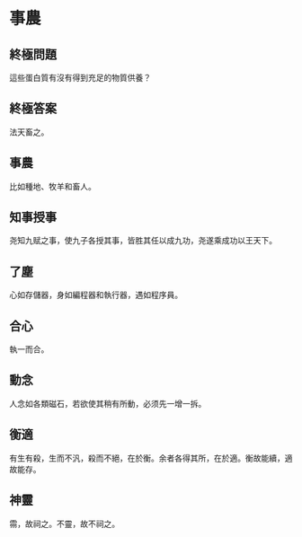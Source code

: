 # 事農

## 終極問題

這些蛋白質有沒有得到充足的物質供養？

## 終極答案

法天畜之。

## 事農

比如種地、牧羊和畜人。

## 知事授事

尧知九赋之事，使九子各授其事，皆胜其任以成九功，尧遂乘成功以王天下。

## 了塵

心如存儲器，身如編程器和執行器，遇如程序員。

## 合心

執一而合。

## 動念

人念如各類磁石，若欲使其稍有所動，必须先一增一拆。

## 衡適

有生有殺，生而不汎，殺而不絕，在於衡。余者各得其所，在於適。衡故能續，適故能存。

## 神靈

霛，故祠之。不靈，故不祠之。
